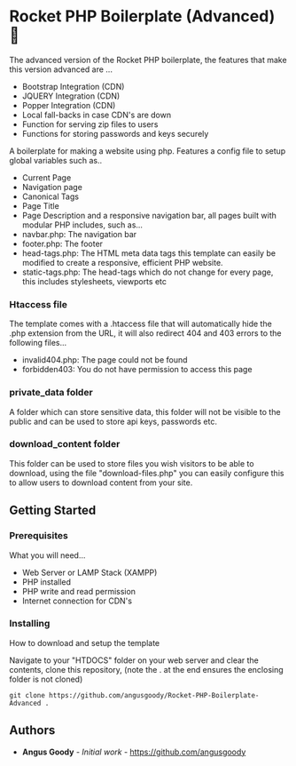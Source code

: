 # Rocket PHP Boilerplate (Advanced) 🚀

The advanced version of the Rocket PHP boilerplate, the features that make this version advanced are ...

- Bootstrap Integration (CDN)
- JQUERY Integration (CDN)
- Popper Integration (CDN)
- Local fall-backs in case CDN's are down
- Function for serving zip files to users
- Functions for storing passwords and keys securely


A boilerplate for making a website using php. Features a config file to setup global variables such as..
- Current Page
- Navigation page
- Canonical Tags
- Page Title
- Page Description
and a responsive navigation bar, all pages built with modular PHP includes, such as...
- navbar.php: The navigation bar
- footer.php: The footer
- head-tags.php: The HTML meta data tags
this template can easily be modified to create a responsive, efficient PHP website.
- static-tags.php: The head-tags which do not change for every page, this includes stylesheets, viewports etc

### Htaccess file
The template comes with a .htaccess file that will automatically hide the .php extension from the URL, it will also redirect 404 and 403 errors to the following files...
- invalid404.php: The page could not be found
- forbidden403: You do not have permission to access this page

### private_data folder
A folder which can store sensitive data, this folder will not be visible to the public and can be used to store api keys, passwords etc. 

### download_content folder
This folder can be used to store files you wish visitors to be able to download, using the file "download-files.php" you can easily configure this to allow users to download content from your site.


## Getting Started


### Prerequisites

What you will need...

- Web Server or LAMP Stack (XAMPP)
- PHP installed
- PHP write and read permission
- Internet connection for CDN's


### Installing

How to download and setup the template

Navigate to your "HTDOCS" folder on your web server and clear the contents, clone this repository, (note the . at the end ensures the enclosing folder is not cloned)

```
git clone https://github.com/angusgoody/Rocket-PHP-Boilerplate-Advanced .
```

## Authors

* **Angus Goody** - *Initial work* - https://github.com/angusgoody



